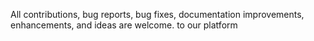  All contributions, bug reports, bug fixes, documentation improvements, enhancements, and ideas are welcome.
to our platform 
